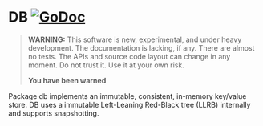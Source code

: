 # DB [![GoDoc](https://godoc.org/github.com/azmodb/db?status.svg)](https://godoc.org/github.com/azmodb/db)

> **WARNING:** This software is new, experimental, and under heavy
> development. The documentation is lacking, if any. There are almost
> no tests. The APIs and source code layout can change in any moment.
> Do not trust it. Use it at your own risk.
>
> **You have been warned**

Package db implements an immutable, consistent, in-memory key/value store.
DB uses a immutable Left-Leaning Red-Black tree (LLRB) internally and
supports snapshotting.

